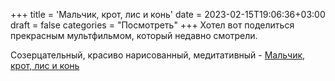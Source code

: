 +++
title = 'Мальчик, крот, лис и конь'
date = 2023-02-15T19:06:36+03:00
draft = false
categories = "Посмотреть"
+++
Хотел вот поделиться прекрасным мультфильмом, который недавно смотрели.

Cозерцательный, красиво нарисованный, медитативный - [Мальчик, крот, лис и конь](https://ru.kinorium.com/9922892/)